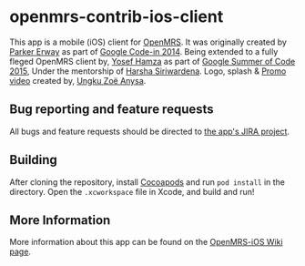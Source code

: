 openmrs-contrib-ios-client
===========

This app is a mobile (iOS) client for [OpenMRS](http://openmrs.org/). It was originally created by [Parker Erway](https://github.com/Undo1) as part of [Google Code-in 2014](https://issues.openmrs.org/browse/GCI-18). Being extended to a fully fleged OpenMRS client by, [Yosef Hamza](https://github.com/yousefhamza) as part of [Google Summer of Code 2015](https://wiki.openmrs.org/display/projects/OpenMRS+iOS+Client+Extensions), Under the mentorship of [Harsha Siriwardena](https://github.com/harshadura). Logo, splash & [Promo video](https://www.youtube.com/watch?v=R8GsgtoXMgQ) created by, [Ungku Zoë Anysa](https://github.com/uzanysa).

Bug reporting and feature requests
-------

All bugs and feature requests should be directed to [the app's JIRA project](https://issues.openmrs.org/browse/IOS).

Building
-------

After cloning the repository, install [Cocoapods](http://cocoapods.org/) and run `pod install` in the directory. Open the `.xcworkspace` file in Xcode, and build and run!

More Information
----------------

More information about this app can be found on the [OpenMRS-iOS Wiki page](https://wiki.openmrs.org/display/docs/OpenMRS+iOS+Client).
